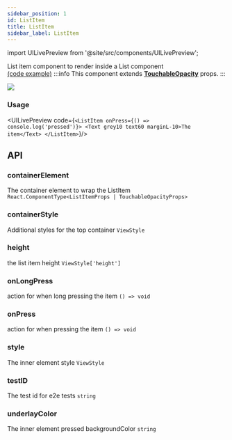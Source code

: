 ```yaml
---
sidebar_position: 1
id: ListItem
title: ListItem
sidebar_label: ListItem
---
```


import UILivePreview from '@site/src/components/UILivePreview';

List item component to render inside a List component  
[(code example)](https://github.com/wix/react-native-ui-lib/blob/master/demo/src/screens/componentScreens/BasicListScreen.tsx)
:::info
This component extends **[TouchableOpacity](https://reactnative.dev/docs/touchableopacity)** props.
:::
<div style={{display: 'flex', flexDirection: 'row', overflowX: 'auto', maxHeight: '500px', alignItems: 'center'}}><img style={{maxHeight: '420px'}} src={'https://media.giphy.com/media/l1IBjHowyPcOTWAY8/giphy.gif'}/>

</div>

### Usage
<UILivePreview code={`<ListItem onPress={() => console.log('pressed')}>
 <Text grey10 text60 marginL-10>The item</Text>
</ListItem>`}/>

## API
### containerElement
The container element to wrap the ListItem
`React.ComponentType<ListItemProps | TouchableOpacityProps> ` 

### containerStyle
Additional styles for the top container
`ViewStyle ` 

### height
the list item height
`ViewStyle['height'] ` 

### onLongPress
action for when long pressing the item
`() => void ` 

### onPress
action for when pressing the item
`() => void ` 

### style
The inner element style
`ViewStyle ` 

### testID
The test id for e2e tests
`string ` 

### underlayColor
The inner element pressed backgroundColor
`string ` 



